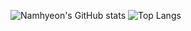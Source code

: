 ![Namhyeon's GitHub stats](https://github-readme-stats.vercel.app/api?username=namhyeonlee&show_icons=true&theme=radical)
![Top Langs](https://github-readme-stats.vercel.app/api/top-langs/?username=namhyeonlee&layout=compact)
